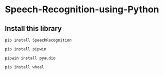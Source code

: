 # Speech-Recognition-using-Python

## Install this library
```
pip install SpeechRecognition
```

```
pip install pipwin
```

```
pipwin install pyaudio
```

```
pip install wheel
```
